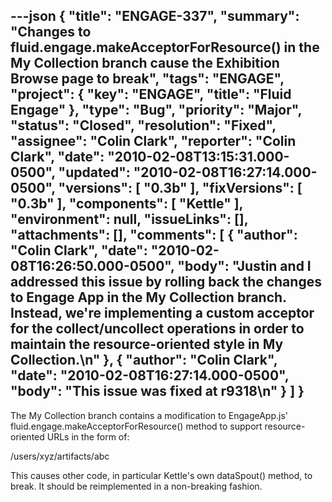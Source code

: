 ---json
{
  "title": "ENGAGE-337",
  "summary": "Changes to fluid.engage.makeAcceptorForResource() in the My Collection branch cause the Exhibition Browse page to break",
  "tags": "ENGAGE",
  "project": {
    "key": "ENGAGE",
    "title": "Fluid Engage"
  },
  "type": "Bug",
  "priority": "Major",
  "status": "Closed",
  "resolution": "Fixed",
  "assignee": "Colin Clark",
  "reporter": "Colin Clark",
  "date": "2010-02-08T13:15:31.000-0500",
  "updated": "2010-02-08T16:27:14.000-0500",
  "versions": [
    "0.3b"
  ],
  "fixVersions": [
    "0.3b"
  ],
  "components": [
    "Kettle"
  ],
  "environment": null,
  "issueLinks": [],
  "attachments": [],
  "comments": [
    {
      "author": "Colin Clark",
      "date": "2010-02-08T16:26:50.000-0500",
      "body": "Justin and I addressed this issue by rolling back the changes to Engage App in the My Collection branch. Instead, we're implementing a custom acceptor for the collect/uncollect operations in order to maintain the resource-oriented style in My Collection.\n"
    },
    {
      "author": "Colin Clark",
      "date": "2010-02-08T16:27:14.000-0500",
      "body": "This issue was fixed at r9318\n"
    }
  ]
}
---
The My Collection branch contains a modification to EngageApp.js' fluid.engage.makeAcceptorForResource() method to support resource-oriented URLs in the form of:

/users/xyz/artifacts/abc

This causes other code, in particular Kettle's own dataSpout() method, to break. It should be reimplemented in a non-breaking fashion.

        